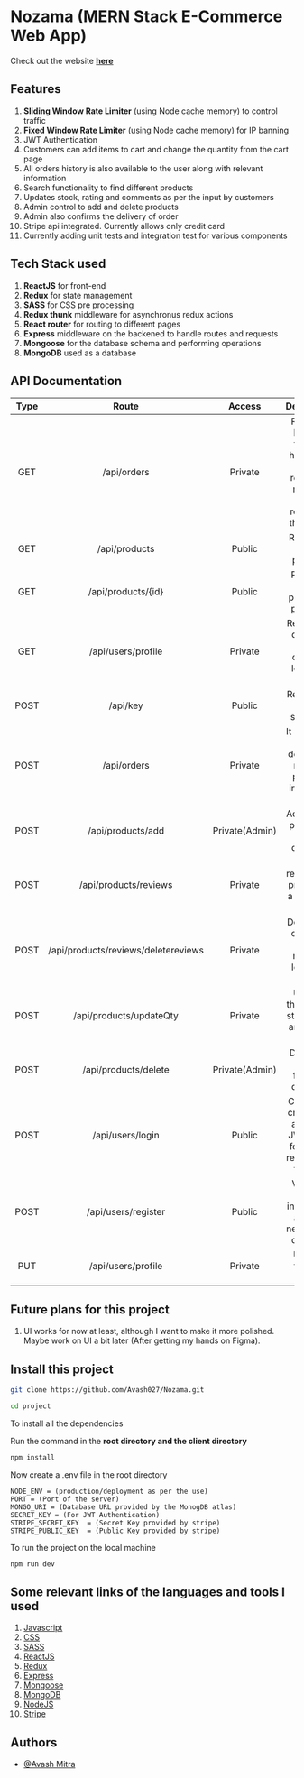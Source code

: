 # Nozama (MERN Stack E-Commerce Web App)

Check out the website **[here](https://nozamaapp.herokuapp.com)**

## Features

1. **Sliding Window Rate Limiter** (using Node cache memory) to control traffic
2. **Fixed Window Rate Limiter** (using Node cache memory) for IP banning
3. JWT Authentication
4. Customers can add items to cart and change the quantity from the cart page
5. All orders history is also available to the user along with relevant information
6. Search functionality to find different products
7. Updates stock, rating and comments as per the input by customers
8. Admin control to add and delete products
9. Admin also confirms the delivery of order
10. Stripe api integrated. Currently allows only credit card
11. Currently adding unit tests and integration test for various components

## Tech Stack used

1. **ReactJS** for front-end
2. **Redux** for state management
3. **SASS** for CSS pre processing
4. **Redux thunk** middleware for asynchronus redux actions
5. **React router** for routing to different pages
6. **Express** middleware on the backened to handle routes and requests
7. **Mongoose** for the database schema and performing operations
8. **MongoDB** used as a database

## API Documentation

| Type |                Route                |     Access     |                                            Description                                             |
| :--: | :---------------------------------: | :------------: | :------------------------------------------------------------------------------------------------: |
| GET  |             /api/orders             |    Private     | Returns a list of all the user has made. If the request is made by admin it returns all the orders |
| GET  |            /api/products            |     Public     |                                      Returns all the products                                      |
| GET  |         /api/products/{id}          |     Public     |                              Returns a specific product as per the id                              |
| GET  |         /api/users/profile          |    Private     |                        Returns the details of the currently logged in user                         |
| POST |              /api/key               |     Public     |                                   Returns the Public stripe key                                    |
| POST |             /api/orders             |    Private     |                 It stores the order details and makes a payment intent with stripe                 |
| POST |          /api/products/add          | Private(Admin) |                                 Adds a new product to the database                                 |
| POST |        /api/products/reviews        |    Private     |                          Adds a review for a product by a logged in user                           |
| POST | /api/products/reviews/deletereviews |    Private     |                        Deletes the comment (if any) made by logged in user                         |
| POST |       /api/products/updateQty       |    Private     |                         Updates the product stock when an order is palced                          |
| POST |        /api/products/delete         | Private(Admin) |                                Delete the product from the database                                |
| POST |          /api/users/login           |     Public     |             Checks for credentials and send JWT token for further requests by the user             |
| POST |         /api/users/register         |     Public     |                       Validates the information and add new user to database                       |
| PUT  |         /api/users/profile          |    Private     |                                      Updates the user details                                      |

## Future plans for this project

1. UI works for now at least, although I want to make it more polished. Maybe work on UI a bit later (After getting my hands on Figma).

## Install this project

```bash
git clone https://github.com/Avash027/Nozama.git
```

```bash
cd project
```

To install all the dependencies

Run the command in the **root directory and the client directory**

```bash
npm install
```

Now create a .env file in the root directory

```
NODE_ENV = (production/deployment as per the use)
PORT = (Port of the server)
MONGO_URI = (Database URL provided by the MonogDB atlas)
SECRET_KEY = (For JWT Authentication)
STRIPE_SECRET_KEY  = (Secret Key provided by stripe)
STRIPE_PUBLIC_KEY  = (Public Key provided by stripe)
```

To run the project on the local machine

```bash
npm run dev
```

## Some relevant links of the languages and tools I used

1. [Javascript](https://developer.mozilla.org/en-US/docs/Web/JavaScript)
2. [CSS](https://developer.mozilla.org/en-US/docs/Web/CSS)
3. [SASS](https://sass-lang.com/documentation)
4. [ReactJS](https://reactjs.org/docs/getting-started.html)
5. [Redux](https://react-redux.js.org/)
6. [Express](https://expressjs.com/)
7. [Mongoose](https://mongoosejs.com/docs/)
8. [MongoDB](https://docs.mongodb.com/)
9. [NodeJS](https://nodejs.org/en/docs/)
10. [Stripe](https://stripe.com/docs)

## Authors

- [@Avash Mitra](https://github.com/Avash027)
